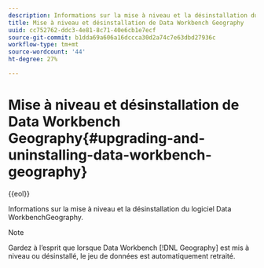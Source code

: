 ```yaml
---
description: Informations sur la mise à niveau et la désinstallation du logiciel Data WorkbenchGeography.
title: Mise à niveau et désinstallation de Data Workbench Geography
uuid: cc752762-ddc3-4e81-8c71-40e6cb1e7ecf
source-git-commit: b1dda69a606a16dccca30d2a74c7e63dbd27936c
workflow-type: tm+mt
source-wordcount: '44'
ht-degree: 27%

---
```



# Mise à niveau et désinstallation de Data Workbench Geography{#upgrading-and-uninstalling-data-workbench-geography}

{{eol}}

Informations sur la mise à niveau et la désinstallation du logiciel Data WorkbenchGeography.

>[!NOTE]
>
>Gardez à l’esprit que lorsque Data Workbench [!DNL Geography] est mis à niveau ou désinstallé, le jeu de données est automatiquement retraité.


